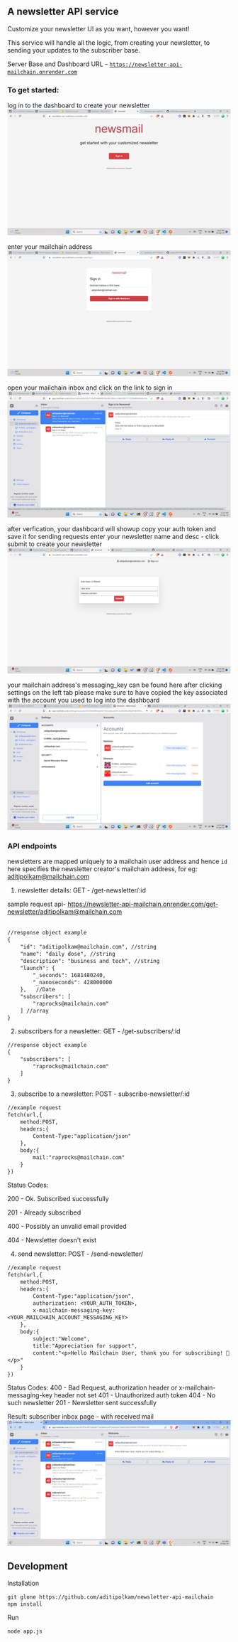 ## A newsletter API service 

Customize your newsletter UI as you want, however you want!

This service will handle all the logic, from creating your newsletter, to sending your updates to the subscriber base.

Server Base and Dashboard URL - [`https://newsletter-api-mailchain.onrender.com`](https://newsletter-api-mailchain.onrender.com)

### To get started: 
log in to the dashboard to create your newsletter
![home page](./public/doc/home.png)

enter your mailchain address
![login page](./public/doc/login.png)

open your mailchain inbox and click on the link to sign in
![inbox page](./public/doc/inbox.png)

after verfication, your dashboard will showup
copy your auth token and save it for sending requests
enter your newsletter name and desc - click submit to create your newsletter
![dashboard page](./public/doc/dashboard.png)

your mailchain address's messaging_key can be found here after clicking settings on the left tab
please make sure to have copied the key associated with the account you used to log into the dashboard
![messaging key](./public/doc/messaging_key.png)

### API endpoints

newsletters are mapped uniquely to a mailchain user address and hence `id` here specifies the newsletter creator's mailchain address, for eg: aditipolkam@mailchain.com

1. newsletter details: GET - /get-newsletter/:id

sample request api- https://newsletter-api-mailchain.onrender.com/get-newsletter/aditipolkam@mailchain.com   

```shell

//response object example
{
    "id": "aditipolkam@mailchain.com", //string
    "name": "daily dose", //string
    "description": "business and tech", //string
    "launch": {
        "_seconds": 1681480240,
        "_nanoseconds": 428000000
    },   //Date
    "subscribers": [
        "raprocks@mailchain.com"
    ] //array
}

```
2.  subscribers for a newsletter: GET - /get-subscribers/:id
```shell
//response object example
{
    "subscribers": [
        "raprocks@mailchain.com"
    ]
}
```

3. subscribe to a newsletter: POST - subscribe-newsletter/:id
```shell
//example request
fetch(url,{
    method:POST,
    headers:{
        Content-Type:"application/json"
    },
    body:{
        mail:"raprocks@mailchain.com"
    }
})

```

Status Codes:

200 - Ok. Subscribed successfully

201 - Already subscribed

400 - Possibly an unvalid email provided

404 - Newsletter doesn't exist


4. send newsletter: POST - /send-newsletter/
```shell
//example request
fetch(url,{
    method:POST,
    headers:{
        Content-Type:"application/json",
        authorization: <YOUR_AUTH_TOKEN>,
        x-mailchain-messaging-key: <YOUR_MAILCHAIN_ACCOUNT_MESSAGING_KEY>
    },
    body:{
        subject:"Welcome",
        title:"Appreciation for support",
        content:"<p>Hello Mailchain User, thank you for subscribing! 👋</p>"
    }
})

```

Status Codes:
400 - Bad Request, authorization header or x-mailchain-messaging-key header not set
401 - Unauthorized auth token
404 - No such newsletter
201 - Newsletter sent successfully

Result:
subscriber inbox page - with received mail 
![subscriber inbox page](./public/doc/newsletter.png)


## Development 


Installation
```shell
git glone https://github.com/aditipolkam/newsletter-api-mailchain
npm install
```

Run
```shell
node app.js
```